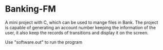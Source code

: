 # Banking-FM
A mini project with C, which can be used to mange files in Bank. The project is capable of generating an account number keeping the information of the user, it also keep the records of transitions and display it on the screen.

Use "software.out" to run the program
